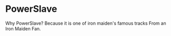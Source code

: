 # PowerSlave
Why PowerSlave?
Because it is one of iron maiden's famous tracks
From an Iron Maiden Fan.
